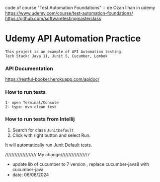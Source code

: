 code of course  "Test Automation Foundations" 💡  de Ozan İlhan in udemy
https://www.udemy.com/course/test-automation-foundations/
https://github.com/softwaretestingmasterclass

# Udemy API Automation Practice

    This project is an example of API Automation testing.
    Tech Stack: Java 11, Junit 5, Cucumber, Lombok

### API Documentation

https://restful-booker.herokuapp.com/apidoc/

### How to run tests
    1- open Terminal/Console
    2- type: mvn clean test

### How to run tests from Intellij
1) Search for class `JunitDefault`
2) Click with right button and select Run.

It will automatically run Junit Default tests.

//////////////////// My change/////////////////7
- update lib of cucumber to 7 version , replace cucumber-java8 with cucumber-java
- date: 06/08/2024




